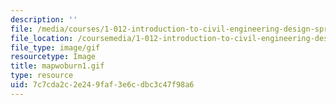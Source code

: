 ```yaml
---
description: ''
file: /media/courses/1-012-introduction-to-civil-engineering-design-spring-2002/7c7cda2c2e249faf3e6cdbc3c47f98a6_mapwoburn1.gif
file_location: /coursemedia/1-012-introduction-to-civil-engineering-design-spring-2002/7c7cda2c2e249faf3e6cdbc3c47f98a6_mapwoburn1.gif
file_type: image/gif
resourcetype: Image
title: mapwoburn1.gif
type: resource
uid: 7c7cda2c-2e24-9faf-3e6c-dbc3c47f98a6
---
```

